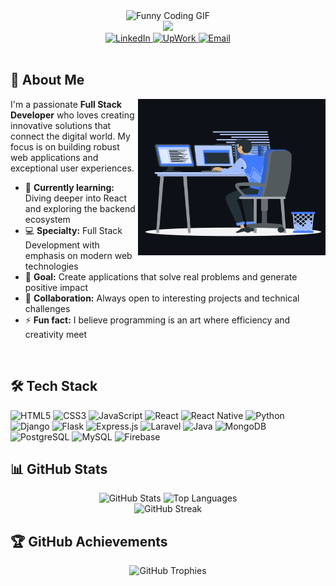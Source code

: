 <div align="center">
   <img src="https://i.gifer.com/Z6W9.gif" alt="Funny Coding GIF" height="302">
</div>

<div align="center">
    <a href="https://github.com/DenverCoder1/readme-typing-svg">
        <img src="https://readme-typing-svg.herokuapp.com?lines=Computer+Science+Student;Full+Stack+Web+Developer;Always%20learning%20new%20things&center=true&width=500&height=50&size=32">
    </a>
</div>

<div align="center">
    <a href="https://www.linkedin.com/in/john-henry-chavarria-zurita-787343289">
        <img src="https://img.shields.io/badge/LinkedIn-0077b5?style=for-the-badge&logo=linkedin&logoColor=white" alt="LinkedIn" />
    </a>
    <a href="#">
        <img src="https://img.shields.io/badge/Upwork-494949?style=for-the-badge&logo=upwork&logoColor=white" alt="UpWork" />
    </a>
    <a href="mailto:jonhh.0023@gmail.com">
        <img src="https://img.shields.io/badge/Email-D14836?style=for-the-badge&logo=gmail&logoColor=white" alt="Email" />
    </a>
</div>

<br>

## 🚀 About Me

<p>
    <img align="right" height="250" width="300" src="https://raw.githubusercontent.com/SubhadeepZilong/SubhadeepZilong/main/icons/animation_500_kxa883sd.gif" alt="Coding Animation" />
</p>

I'm a passionate **Full Stack Developer** who loves creating innovative solutions that connect the digital world. My focus is on building robust web applications and exceptional user experiences.

- 🌱 **Currently learning:** Diving deeper into React and exploring the backend ecosystem
- 💻 **Specialty:** Full Stack Development with emphasis on modern web technologies
- 🎯 **Goal:** Create applications that solve real problems and generate positive impact
- 🤝 **Collaboration:** Always open to interesting projects and technical challenges
- ⚡ **Fun fact:** I believe programming is an art where efficiency and creativity meet

<br clear="right"/>

## 🛠️ Tech Stack

![HTML5](https://img.shields.io/badge/html5-%23E34F26.svg?style=for-the-badge&logo=html5&logoColor=white)
![CSS3](https://img.shields.io/badge/css3-%231572B6.svg?style=for-the-badge&logo=css3&logoColor=white)
![JavaScript](https://img.shields.io/badge/javascript-%23323330.svg?style=for-the-badge&logo=javascript&logoColor=%23F7DF1E)
![React](https://img.shields.io/badge/react-%2320232a.svg?style=for-the-badge&logo=react&logoColor=%2361DAFB)
![React Native](https://img.shields.io/badge/react--native-%2320232a.svg?style=for-the-badge&logo=react&logoColor=%2361DAFB)
![Python](https://img.shields.io/badge/python-%2314354C.svg?style=for-the-badge&logo=python&logoColor=white)
![Django](https://img.shields.io/badge/django-%23092E20.svg?style=for-the-badge&logo=django&logoColor=white)
![Flask](https://img.shields.io/badge/flask-%23000.svg?style=for-the-badge&logo=flask&logoColor=white)
![Express.js](https://img.shields.io/badge/express.js-%23404d59.svg?style=for-the-badge&logo=express&logoColor=white)
![Laravel](https://img.shields.io/badge/laravel-%23FF2D20.svg?style=for-the-badge&logo=laravel&logoColor=white)
![Java](https://img.shields.io/badge/Java-%23ED8B00.svg?style=for-the-badge&logo=java&logoColor=white)
![MongoDB](https://img.shields.io/badge/MongoDB-%234ea94b.svg?style=for-the-badge&logo=mongodb&logoColor=white)
![PostgreSQL](https://img.shields.io/badge/PostgreSQL-%23336791.svg?style=for-the-badge&logo=postgresql&logoColor=white)
![MySQL](https://img.shields.io/badge/mysql-%2300f.svg?style=for-the-badge&logo=mysql&logoColor=white)
![Firebase](https://img.shields.io/badge/firebase-%23039BE5.svg?style=for-the-badge&logo=firebase&logoColor=white)

## 📊 GitHub Stats

<div align="center">
    <img height="180em" src="https://github-readme-stats-eight-theta.vercel.app/api?username=link200309&show_icons=true&theme=algolia&include_all_commits=true&count_private=true&hide_border=true" alt="GitHub Stats">
    <img height="180em" src="https://github-readme-stats-eight-theta.vercel.app/api/top-langs/?username=link200309&layout=compact&langs_count=8&theme=algolia&hide_border=true" alt="Top Languages">
</div>

<div align="center">
    <img src="https://github-readme-streak-stats.herokuapp.com/?user=link200309&theme=algolia&hide_border=true" alt="GitHub Streak"/>
</div>

## 🏆 GitHub Achievements

<div align="center">
    <img src="https://github-profile-trophy.vercel.app/?username=link200309&theme=algolia&no-frame=true&no-bg=true&margin-w=4" alt="GitHub Trophies"/>
</div>
